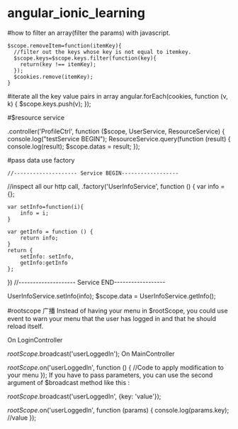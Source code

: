 # angular_ionic_learning

#how to filter an array(filter the params) with javascript.

    $scope.removeItem=function(itemKey){
      //filter out the keys whose key is not equal to itemkey.
      $scope.keys=$scope.keys.filter(function(key){
        return(key !== itemKey);
      });
      $cookies.remove(itemKey);
    }
#iterate all the key value pairs in array
    angular.forEach(cookies, function (v, k) {
      $scope.keys.push(v);
    });


#$resource service

.controller('ProfileCtrl', function ($scope, UserService, ResourceService) {
    console.log("testService BEGIN");
    ResourceService.query(function (result) {
        console.log(result);
        $scope.datas = result;
    });
    
    
#pass data use factory

    //-------------------- Service BEGIN------------------
//inspect all our http call,
.factory('UserInfoService', function () {
    var info = {};
    
    var setInfo=function(i){
        info = i;
    }
    
    var getInfo = function () {
        return info;
    }
    return {
        setInfo: setInfo,
        getInfo:getInfo
    };
})
 //-------------------- Service END------------------
 
  UserInfoService.setInfo(info);
   $scope.data = UserInfoService.getInfo();
  
 
#rootscope 广播
Instead of having your menu in $rootScope, you could use event to warn your menu that the user has logged in and that he should reload itself.

On LoginController

$rootScope.$broadcast('userLoggedIn');
On MainController

$rootScope.$on('userLoggedIn', function () {
    //Code to apply modification to your menu
});
If you have to pass parameters, you can use the second argument of $broadcast method like this :

$rootScope.$broadcast('userLoggedIn', {key: 'value'});

$rootScope.$on('userLoggedIn', function (params) {
    console.log(params.key); //value
});
